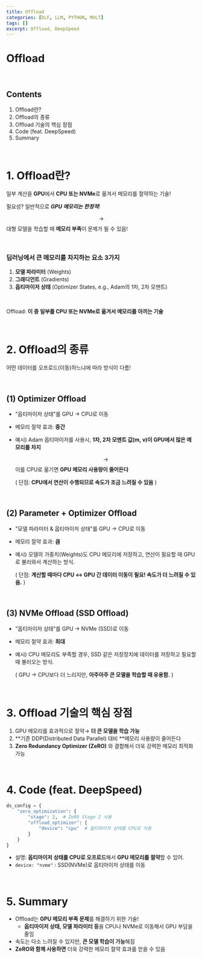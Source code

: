 ```yaml
---
title: Offload 
categories: [DLF, LLM, PYTHON, MULT]
tags: []
excerpt: Offload, DeepSpeed
---
```


<script src="https://cdn.mathjax.org/mathjax/latest/MathJax.js?config=TeX-AMS-MML_HTMLorMML" type="text/javascript"></script>

# Offload

<br>

## Contents

1. Offload란?
2. Offload의 종류
3. Offload 기술의 핵심 장점
4. Code (feat. DeepSpeed)
5. Summary

<br>

# 1. Offload란?

일부 계산을 **GPU**에서 **CPU 또는 NVMe**로 옮겨서 메모리를 절약하는 기술!

필요성? 일반적으로 ***GPU 메모리는 한정적***!

$$\rightarrow$$ 대형 모델을 학습할 때 **메모리 부족**이 문제가 될 수 있음!

<br>

### 딥러닝에서 **큰 메모리를 차지하는 요소** 3가지

1. **모델 파라미터** (Weights)
2. **그래디언트** (Gradients)
3. **옵티마이저 상태** (Optimizer States, e.g., Adam의 1차, 2차 모멘트)

<br>

Offload: **이 중 일부를 CPU 또는 NVMe로 옮겨서 메모리를 아끼는 기술**

<br>

# 2. Offload의 종류

어떤 데이터를 오프로드(이동)하느냐에 따라 방식이 다름!

<br>

## (1) Optimizer Offload

- "옵티마이저 상태"를 GPU → CPU로 이동
- 메모리 절약 효과: **중간**

- 예시) Adam 옵티마이저를 사용시, **1차, 2차 모멘트 값(m, v)이 GPU에서 많은 메모리를 차지**

  $$\rightarrow$$ 이를 CPU로 옮기면 **GPU 메모리 사용량이 줄어든다**

  ( 단점: **CPU에서 연산이 수행되므로 속도가 조금 느려질 수 있음** )

<br>

## (2) Parameter + Optimizer Offload

- "모델 파라미터 & 옵티마이저 상태"를 GPU → CPU로 이동
- 메모리 절약 효과: **큼**

- 예시) 모델의 가중치(Weights)도 CPU 메모리에 저장하고, 연산이 필요할 때 GPU로 불러와서 계산하는 방식.

  ( 단점:  **계산할 때마다 CPU ↔ GPU 간 데이터 이동이 필요! 속도가 더 느려질 수 있음.** )

<br>

## (3) NVMe Offload (SSD Offload)

- "옵티마이저 상태"를 GPU → NVMe (SSD)로 이동
- 메모리 절약 효과: **최대**

- 예시) CPU 메모리도 부족할 경우, SSD 같은 저장장치에 데이터를 저장하고 필요할 때 불러오는 방식.

  ( GPU → CPU보다 더 느리지만, **아주아주 큰 모델을 학습할 때 유용함.** )

<br>

# 3. Offload 기술의 핵심 장점

1. GPU 메모리를 효과적으로 절약→ **더 큰 모델을 학습 가능**
2. **기존 DDP(Distributed Data Parallel) 대비 **메모리 사용량이 줄어든다
3. **Zero Redundancy Optimizer (ZeRO)** 와 결합해서 더욱 강력한 메모리 최적화 가능

<br>

# 4. Code (feat. DeepSpeed)

```python
ds_config = {
    "zero_optimization": {
        "stage": 2,  # ZeRO Stage 2 사용
        "offload_optimizer": {
            "device": "cpu"  # 옵티마이저 상태를 CPU로 이동
        }
    }
}
```

- 설명: **옵티마이저 상태를 CPU로 오프로드**해서 **GPU 메모리를 절약**할 수 있어.
- `device: "nvme"` : SSD(NVMe)로 옵티마이저 상태를 이동

<br>

# 5. Summary

- Offload는 **GPU 메모리 부족 문제**를 해결하기 위한 기술!
  - **옵티마이저 상태, 모델 파라미터 등**을 CPU나 NVMe로 이동해서 GPU 부담을 줄임
- 속도는 다소 느려질 수 있지만, **큰 모델 학습이 가능**해짐
- **ZeRO와 함께 사용하면** 더욱 강력한 메모리 절약 효과를 얻을 수 있음
